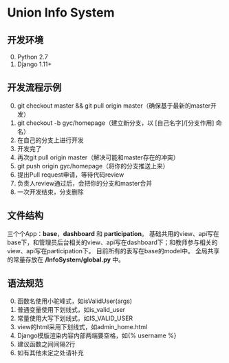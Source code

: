 # Union Info System
## 开发环境
0. Python 2.7  
1. Django 1.11+

## 开发流程示例
0. git checkout master && git pull origin master（确保基于最新的master开发）
2. git checkout -b gyc/homepage（建立新分支，以 [自己名字]/[分支作用] 命名）
2. 在自己的分支上进行开发
3. 开发完了
4. 再次git pull origin master（解决可能和master存在的冲突）
5. git push origin gyc/homepage（将你的分支推送上来）
6. 提出Pull request申请，等待代码review
7. 负责人review通过后，会把你的分支和master合并
8. 一次开发结束，分支删除

## 文件结构
三个个App：**base**，**dashboard** 和 **participation**。 
基础共用的view、api写在base下，和管理员后台相关的view、api写在dashboard下；和教师参与相关的view、api写在participation下。 
目前所有的表写在base的model中。 
全局共享的常量存放在 **/InfoSystem/global.py** 中。 

## 语法规范
0. 函数名使用小驼峰式，如isValidUser(args)
1. 普通变量使用下划线式，如is_valid_user
2. 常量使用大写下划线式，如IS_VALID_USER
3. view的html采用下划线式，如admin_home.html
4. Django模版渲染内容内部两端要空格，如{% username %}
5. 建议函数之间间隔2行
6. 如有其他未定之处请补充
